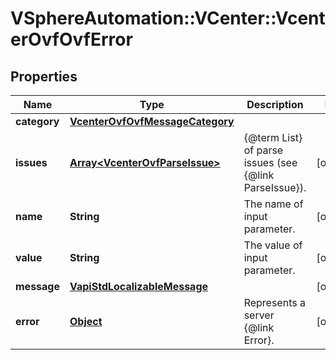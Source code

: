 # VSphereAutomation::VCenter::VcenterOvfOvfError

## Properties
Name | Type | Description | Notes
------------ | ------------- | ------------- | -------------
**category** | [**VcenterOvfOvfMessageCategory**](VcenterOvfOvfMessageCategory.md) |  | 
**issues** | [**Array&lt;VcenterOvfParseIssue&gt;**](VcenterOvfParseIssue.md) | {@term List} of parse issues (see {@link ParseIssue}). | [optional] 
**name** | **String** | The name of input parameter. | [optional] 
**value** | **String** | The value of input parameter. | [optional] 
**message** | [**VapiStdLocalizableMessage**](VapiStdLocalizableMessage.md) |  | [optional] 
**error** | [**Object**](.md) | Represents a server {@link Error}. | [optional] 


